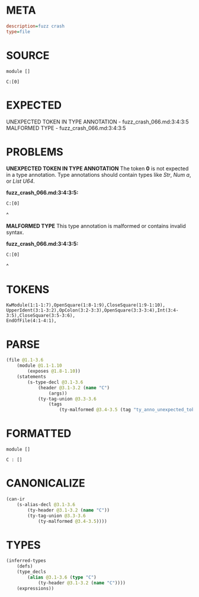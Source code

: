# META
~~~ini
description=fuzz crash
type=file
~~~
# SOURCE
~~~roc
module []

C:[0]
~~~
# EXPECTED
UNEXPECTED TOKEN IN TYPE ANNOTATION - fuzz_crash_066.md:3:4:3:5
MALFORMED TYPE - fuzz_crash_066.md:3:4:3:5
# PROBLEMS
**UNEXPECTED TOKEN IN TYPE ANNOTATION**
The token **0** is not expected in a type annotation.
Type annotations should contain types like _Str_, _Num a_, or _List U64_.

**fuzz_crash_066.md:3:4:3:5:**
```roc
C:[0]
```
   ^


**MALFORMED TYPE**
This type annotation is malformed or contains invalid syntax.

**fuzz_crash_066.md:3:4:3:5:**
```roc
C:[0]
```
   ^


# TOKENS
~~~zig
KwModule(1:1-1:7),OpenSquare(1:8-1:9),CloseSquare(1:9-1:10),
UpperIdent(3:1-3:2),OpColon(3:2-3:3),OpenSquare(3:3-3:4),Int(3:4-3:5),CloseSquare(3:5-3:6),
EndOfFile(4:1-4:1),
~~~
# PARSE
~~~clojure
(file @1.1-3.6
	(module @1.1-1.10
		(exposes @1.8-1.10))
	(statements
		(s-type-decl @3.1-3.6
			(header @3.1-3.2 (name "C")
				(args))
			(ty-tag-union @3.3-3.6
				(tags
					(ty-malformed @3.4-3.5 (tag "ty_anno_unexpected_token")))))))
~~~
# FORMATTED
~~~roc
module []

C : []
~~~
# CANONICALIZE
~~~clojure
(can-ir
	(s-alias-decl @3.1-3.6
		(ty-header @3.1-3.2 (name "C"))
		(ty-tag-union @3.3-3.6
			(ty-malformed @3.4-3.5))))
~~~
# TYPES
~~~clojure
(inferred-types
	(defs)
	(type_decls
		(alias @3.1-3.6 (type "C")
			(ty-header @3.1-3.2 (name "C"))))
	(expressions))
~~~
